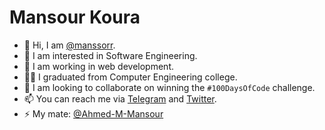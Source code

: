 # Mansour Koura


- 👋 Hi, I am [@manssorr][GitHub].
- 👀 I am interested in Software Engineering.
- 🌱 I am working in web development.
- 🧑‍💻 I graduated from Computer Engineering college.
- 💞️ I am looking to collaborate on winning the `#100DaysOfCode` challenge.
- 📫 You can reach me via [Telegram] and [Twitter].
- ⚡ My mate: [@Ahmed-M-Mansour][Mans]

[GitHub]: https://github.com/manssorr
[Twitter]: https://twitter.com/KouraCoding
[Telegram]: https://t.me/Man_ssorr
[Mans]: https://github.com/Ahmed-M-Mansour
